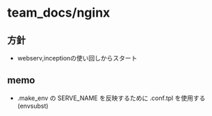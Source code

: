 # team_docs/nginx

## 方針

- webserv,inceptionの使い回しからスタート

## memo

- .make_env の SERVE_NAME を反映するために .conf.tpl を使用する(envsubst)